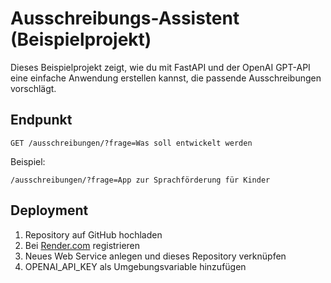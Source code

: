 # Ausschreibungs-Assistent (Beispielprojekt)

Dieses Beispielprojekt zeigt, wie du mit FastAPI und der OpenAI GPT-API eine einfache Anwendung erstellen kannst, die passende Ausschreibungen vorschlägt.

## Endpunkt

`GET /ausschreibungen/?frage=Was soll entwickelt werden`

Beispiel:

`/ausschreibungen/?frage=App zur Sprachförderung für Kinder`

## Deployment

1. Repository auf GitHub hochladen
2. Bei [Render.com](https://render.com) registrieren
3. Neues Web Service anlegen und dieses Repository verknüpfen
4. OPENAI_API_KEY als Umgebungsvariable hinzufügen